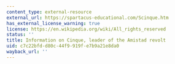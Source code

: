 ```yaml
---
content_type: external-resource
external_url: https://spartacus-educational.com/Scinque.htm
has_external_license_warning: true
license: https://en.wikipedia.org/wiki/All_rights_reserved
status: ''
title: Information on Cinque, leader of the Amistad revolt
uid: c7c22bfd-d80c-44f9-919f-e7b9a21e8da0
wayback_url: ''
---
```

